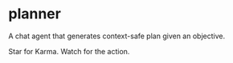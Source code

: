 # planner
A chat agent that generates context-safe plan given an objective.

Star for Karma. Watch for the action.
